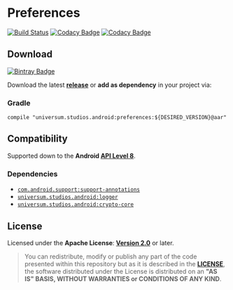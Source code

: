 Preferences
===============

[![Build Status](https://travis-ci.org/universum-studios/android_preferences.svg?branch=master)](https://travis-ci.org/universum-studios/android_preferences)
[![Codacy Badge](https://api.codacy.com/project/badge/Grade/91c3d1fb4ee541daa46fd2a62ba7d910)](https://www.codacy.com/app/universum-studios/android_preferences?utm_source=github.com&amp;utm_medium=referral&amp;utm_content=universum-studios/android_preferences&amp;utm_campaign=Badge_Grade)
[![Codacy Badge](https://api.codacy.com/project/badge/Coverage/91c3d1fb4ee541daa46fd2a62ba7d910)](https://www.codacy.com/app/universum-studios/android_preferences?utm_source=github.com&utm_medium=referral&utm_content=universum-studios/android_preferences&utm_campaign=Badge_Coverage)

## Download ##
[![Bintray Badge](https://api.bintray.com/packages/universum-studios/android/universum.studios.android%3Apreferences/images/download.svg)](https://bintray.com/universum-studios/android/universum.studios.android%3Apreferences/_latestVersion)

Download the latest **[release](https://github.com/universum-studios/android_preferences/releases "Latest Releases page")** or **add as dependency** in your project via:

### Gradle ###

    compile "universum.studios.android:preferences:${DESIRED_VERSION}@aar"

## Compatibility ##

Supported down to the **Android [API Level 8](http://developer.android.com/about/versions/android-2.2.html "See API highlights")**.

### Dependencies ###

- [`com.android.support:support-annotations`](https://developer.android.com/topic/libraries/support-library/packages.html#annotations)
- [`universum.studios.android:logger`](https://github.com/universum-studios/android_logger)
- [`universum.studios.android:crypto-core`](https://github.com/universum-studios/android_crypto/MODULES.md)

## License ##

Licensed under the **Apache License**: **[Version 2.0](http://www.apache.org/licenses/LICENSE-2.0)** or later.

> You can redistribute, modify or publish any part of the code presented within this repository but as it is described in the [**LICENSE**](https://github.com/universum-studios/android_preferences/blob/master/LICENSE.md), the software distributed under the License is distributed on an **"AS IS" BASIS, WITHOUT WARRANTIES or CONDITIONS OF ANY KIND**.
